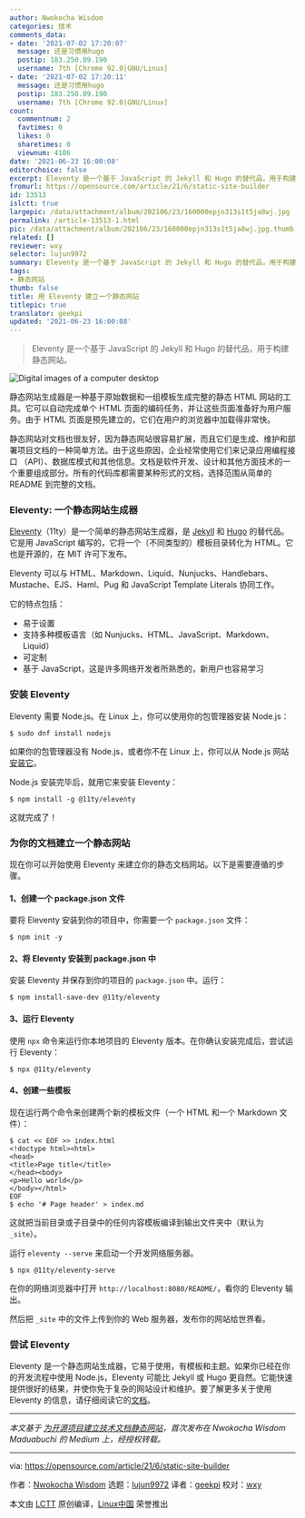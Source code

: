 ```yaml
---
author: Nwokocha Wisdom
categories: 技术
comments_data:
- date: '2021-07-02 17:20:07'
  message: 还是习惯用hugo
  postip: 183.250.89.190
  username: 7th [Chrome 92.0|GNU/Linux]
- date: '2021-07-02 17:20:11'
  message: 还是习惯用hugo
  postip: 183.250.89.190
  username: 7th [Chrome 92.0|GNU/Linux]
count:
  commentnum: 2
  favtimes: 0
  likes: 0
  sharetimes: 0
  viewnum: 4106
date: '2021-06-23 16:00:08'
editorchoice: false
excerpt: Eleventy 是一个基于 JavaScript 的 Jekyll 和 Hugo 的替代品，用于构建静态网站。
fromurl: https://opensource.com/article/21/6/static-site-builder
id: 13513
islctt: true
largepic: /data/attachment/album/202106/23/160000epjn313s1t5ja8wj.jpg
permalink: /article-13513-1.html
pic: /data/attachment/album/202106/23/160000epjn313s1t5ja8wj.jpg.thumb.jpg
related: []
reviewer: wxy
selector: lujun9972
summary: Eleventy 是一个基于 JavaScript 的 Jekyll 和 Hugo 的替代品，用于构建静态网站。
tags:
- 静态网站
thumb: false
title: 用 Eleventy 建立一个静态网站
titlepic: true
translator: geekpi
updated: '2021-06-23 16:00:08'
---
```



> 
> Eleventy 是一个基于 JavaScript 的 Jekyll 和 Hugo 的替代品，用于构建静态网站。
> 
> 
> 


![](/data/attachment/album/202106/23/160000epjn313s1t5ja8wj.jpg "Digital images of a computer desktop")


静态网站生成器是一种基于原始数据和一组模板生成完整的静态 HTML 网站的工具。它可以自动完成单个 HTML 页面的编码任务，并让这些页面准备好为用户服务。由于 HTML 页面是预先建立的，它们在用户的浏览器中加载得非常快。


静态网站对文档也很友好，因为静态网站很容易扩展，而且它们是生成、维护和部署项目文档的一种简单方法。由于这些原因，企业经常使用它们来记录应用编程接口 （API）、数据库模式和其他信息。文档是软件开发、设计和其他方面技术的一个重要组成部分。所有的代码库都需要某种形式的文档，选择范围从简单的 README 到完整的文档。


### Eleventy: 一个静态网站生成器


[Eleventy](https://www.11ty.dev/)（11ty）是一个简单的静态网站生成器，是 [Jekyll](https://opensource.com/article/17/4/getting-started-jekyll) 和 [Hugo](https://opensource.com/article/18/3/start-blog-30-minutes-hugo) 的替代品。它是用 JavaScript 编写的，它将一个（不同类型的）模板目录转化为 HTML。它也是开源的，在 MIT 许可下发布。


Eleventy 可以与 HTML、Markdown、Liquid、Nunjucks、Handlebars、Mustache、EJS、Haml、Pug 和 JavaScript Template Literals 协同工作。


它的特点包括：


* 易于设置
* 支持多种模板语言（如 Nunjucks、HTML、JavaScript、Markdown、Liquid）
* 可定制
* 基于 JavaScript，这是许多网络开发者所熟悉的，新用户也容易学习


### 安装 Eleventy


Eleventy 需要 Node.js。在 Linux 上，你可以使用你的包管理器安装 Node.js：



```
$ sudo dnf install nodejs

```

如果你的包管理器没有 Node.js，或者你不在 Linux 上，你可以从 Node.js 网站[安装它](https://nodejs.org/en/)。


Node.js 安装完毕后，就用它来安装 Eleventy：



```
$ npm install -g @11ty/eleventy

```

这就完成了！


### 为你的文档建立一个静态网站


现在你可以开始使用 Eleventy 来建立你的静态文档网站。以下是需要遵循的步骤。


#### 1、创建一个 package.json 文件


要将 Eleventy 安装到你的项目中，你需要一个 `package.json` 文件：



```
$ npm init -y

```

#### 2、将 Eleventy 安装到 package.json 中


安装 Eleventy 并保存到你的项目的 `package.json` 中。运行：



```
$ npm install-save-dev @11ty/eleventy

```

#### 3、运行 Eleventy


使用 `npx` 命令来运行你本地项目的 Eleventy 版本。在你确认安装完成后，尝试运行 Eleventy：



```
$ npx @11ty/eleventy

```

#### 4、创建一些模板


现在运行两个命令来创建两个新的模板文件（一个 HTML 和一个 Markdown 文件）：



```
$ cat << EOF >> index.html
<!doctype html><html>
<head>
<title>Page title</title>
</head><body>
<p>Hello world</p>
</body></html>
EOF
$ echo '# Page header' > index.md

```

这就把当前目录或子目录中的任何内容模板编译到输出文件夹中（默认为 `_site`）。


运行 `eleventy --serve` 来启动一个开发网络服务器。



```
$ npx @11ty/eleventy-serve

```

在你的网络浏览器中打开 `http://localhost:8080/README/`，看你的 Eleventy 输出。


然后把 `_site` 中的文件上传到你的 Web 服务器，发布你的网站给世界看。


### 尝试 Eleventy


Eleventy 是一个静态网站生成器，它易于使用，有模板和主题。如果你已经在你的开发流程中使用 Node.js，Eleventy 可能比 Jekyll 或 Hugo 更自然。它能快速提供很好的结果，并使你免于复杂的网站设计和维护。要了解更多关于使用 Eleventy 的信息，请仔细阅读它的[文档](https://www.11ty.dev/docs/getting-started/)。




---


*本文基于 [为开源项目建立技术文档静态网站](https://wise4rmgodadmob.medium.com/building-a-technical-documentation-static-site-for-open-source-projects-7af4e73d77f0)，首次发布在 Nwokocha Wisdom Maduabuchi 的 Medium 上，经授权转载。*




---


via: <https://opensource.com/article/21/6/static-site-builder>


作者：[Nwokocha Wisdom](https://opensource.com/users/wise4rmgod) 选题：[lujun9972](https://github.com/lujun9972) 译者：[geekpi](https://github.com/geekpi) 校对：[wxy](https://github.com/wxy)


本文由 [LCTT](https://github.com/LCTT/TranslateProject) 原创编译，[Linux中国](https://linux.cn/) 荣誉推出